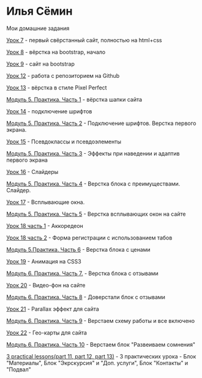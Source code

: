 

# Илья Сёмин
Мои домашние задания 

[Урок 7](https://syomin-ilua.github.io/lesson_7/src/ "первый свёрстанный сайт, полностью на html+css") - первый свёрстанный сайт, полностью на html+css

[Урок 8](https://syomin-ilua.github.io/lesson_8/src/ "вёрстка на bootstrap, начало") - вёрстка на bootstrap, начало

[Урок 9](https://syomin-ilua.github.io/lesson_9/src/ "bootstrap") - сайт на bootstrap

[Урок 12](https://syomin-ilua.github.io/lesson_12/src/ "работа с репозиторием на Github") - работа с репозиторием на Github

[Урок 13](https://syomin-ilua.github.io/lesson_13/src/ "вёрстка в стиле Pixel Perfect") - вёрстка в стиле Pixel Perfect 

[Модуль 5. Практика. Часть 1](https://syomin-ilua.github.io/Module%205%20Part%201/src/ "Вёрстка шапки сайта") - вёрстка шапки сайта

[Урок 14](https://syomin-ilua.github.io/lesson_14/ "Подключение шрифтов") - подключение шрифтов 

[Модуль 5. Практика. Часть 2](https://syomin-ilua.github.io/Module%205.%20Practice.%20Part%202/src/ "Подключение шрифтов. Верстка первого экрана") - Подключение шрифтов. Верстка первого экрана.

[Урок 15](Syomin-ilua.github.io/lesson_15/ "Псевдоклассы и псевдоэлементы.") - Псевдоклассы и псевдоэлементы

[Модуль 5. Практика. Часть 3](https://syomin-ilua.github.io/Module%205.%20Practice.%20Part%203/src/ "Эффекты при наведении и адаптив первого экрана") - Эффекты при наведении и адаптив первого экрана

[Урок 16](Syomin-ilua.github.io/lesson_16/ "Слайдеры") - Слайдеры

[Модуль 5. Практика. Часть 4](https://syomin-ilua.github.io/Module%205.Practice.Part%204/src/ "Верстка блока с преимуществами. Слайдер.") - Верстка блока с преимуществами. Слайдер.

[Урок 17](https://syomin-ilua.github.io/lesson_17/ "Всплывающие окна") - Всплывающие окна.

[Модуль 5. Практика. Часть 5](https://syomin-ilua.github.io/Module%205.Practice.%20Part%205/src/ "Верстка всплывающих окон на сайте") - Верстка всплывающих окон на сайте

[Урок 18 часть 1](https://syomin-ilua.github.io/lesson_18/ "Аккордеон") - Аккоредеон

[Урок 18 часть 2](https://syomin-ilua.github.io/lesson_18%20(1)/ "Форма регистрации с использованием табов") - Форма регистрации с использованием табов

[Модуль 5.Практика. Часть 6](https://syomin-ilua.github.io/Module%205.Practice.Part%206/src/ "Верстка блока с ценами") - Верстка блока с ценами

[Урок 19](https://syomin-ilua.github.io/lesson_19/ "Анимация на CSS3") - Анимация на CSS3

[Модуль 6. Практика. Часть 7.](https://syomin-ilua.github.io/Module%206.%20Practice.%20Part%207/src/ "слайдер с отзывами") - Верстка блока с отзывами

[Урок 20](https://syomin-ilua.github.io/lesson_20/ "Видео-фон на сайте") - Видео-фон на сайте

[Модуль 6. Практика. Часть 8](https://syomin-ilua.github.io/Module%206.%20Practice.%20Part%208/src/ "Доверстали блок с отзывами") - Доверстали блок с отзывами

[Урок 21](https://syomin-ilua.github.io/lesson_21/ "Parallax эффект для сайта") - Parallax эффект для сайта

[Модуль 6. Практика. Часть 9](https://syomin-ilua.github.io/Module%206.%20Practice.%20Part%209/src/ "Верстаем схему работы и все включено") - Верстаем схему работы и все включено

[Урок 22](https://syomin-ilua.github.io/lesson_22/ "Гео-карты для сайта") - Гео-карты для сайта

[Модуль 6. Практика. Часть 10](https://syomin-ilua.github.io/Module%206.%20Practice.%20Part%2010/src/ "Верстаем блок Развеиваем сомнения") - Верстаем блок "Развеиваем сомнения"

[3 practical lessons(part 11, part 12, part 13)](https://syomin-ilua.github.io/3%20practical%20lessons(part%2011,%20part%2012,%20part%2013)/src/ "3 практических урока") - 3 практических урока - Блок "Материалы", Блок "Экрскурсия" и "Доп. услуги", Блок "Контакты" и "Подвал"
